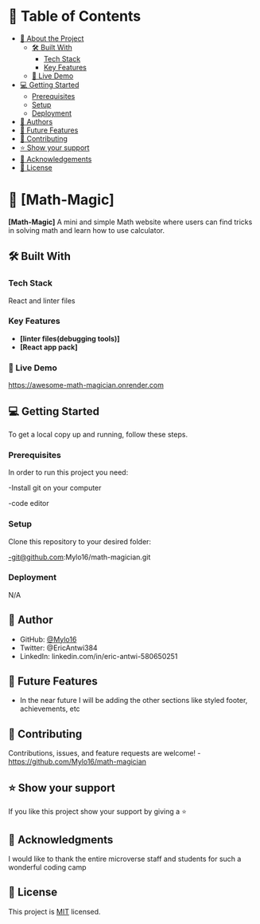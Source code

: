 # 📗 Table of Contents

- [📖 About the Project](#about-project)
  - [🛠 Built With](#built-with)
    - [Tech Stack](#tech-stack)
    - [Key Features](#key-features)
  - [🚀 Live Demo](#live-demo)
- [💻 Getting Started](#getting-started)
  - [Prerequisites](#prerequisites)
  - [Setup](#setup)
  - [Deployment](#triangular_flag_on_post-deployment)
- [👥 Authors](#authors)
- [🔭 Future Features](#future-features)
- [🤝 Contributing](#contributing)
- [⭐️ Show your support](#support)
- [🙏 Acknowledgements](#acknowledgements)
- [📝 License](#license)

# 📖 [Math-Magic] <a name="about-project"></a>

**[Math-Magic]** A mini and simple Math website where users can find tricks in solving math and learn how to use calculator.

## 🛠 Built With <a name="built-with"></a>

### Tech Stack <a name="tech-stack"></a>

React and linter files

### Key Features <a name="key-features"></a>

- **[linter files(debugging tools)]**
- **[React app pack]**

### 🚀 Live Demo
https://awesome-math-magician.onrender.com


## 💻 Getting Started <a name="getting-started"></a>

To get a local copy up and running, follow these steps.

### Prerequisites

In order to run this project you need:

-Install git on your computer

-code editor


### Setup

Clone this repository to your desired folder:

-git@github.com:Mylo16/math-magician.git

### Deployment

N/A


## 👥 Author <a name="authors"></a>


- GitHub: [@Mylo16](https://github.com/Mylo16)
- Twitter: @EricAntwi384
- LinkedIn: linkedin.com/in/eric-antwi-580650251

## 🔭 Future Features <a name="future-features"></a>

- In the near future I will be adding the other sections like styled footer, achievements, etc

## 🤝 Contributing <a name="contributing"></a>

Contributions, issues, and feature requests are welcome!
-https://github.com/Mylo16/math-magician

## ⭐️ Show your support <a name="support"></a>

If you like this project show your support by giving a ⭐️

## 🙏 Acknowledgments <a name="acknowledgements"></a>

I would like to thank the entire microverse staff and students for such a wonderful coding camp

## 📝 License <a name="license"></a>

This project is [MIT](./MIT.md) licensed.
